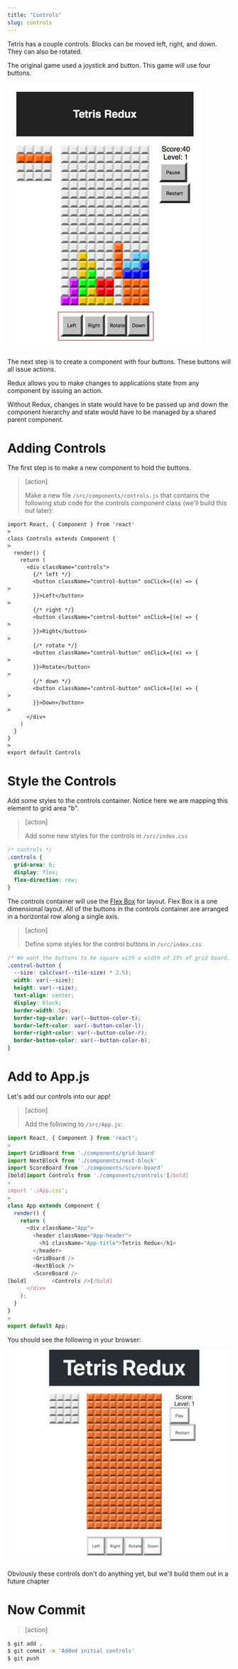 ```yaml
---
title: "Controls"
slug: controls
---
```


Tetris has a couple controls. Blocks can be moved left, right,
and down. They can also be rotated.

The original game used a joystick and button. This game will use
four buttons.

![controls](assets/controls.png)

The next step is to create a component with four buttons. These
buttons will all issue actions.

Redux allows you to make changes to applications state from
any component by issuing an action.

Without Redux, changes in state would have to be passed up and
down the component hierarchy and state would have to be managed by
a shared parent component.

# Adding Controls

The first step is to make a new component to hold the buttons.

> [action]
>
> Make a new file `/src/components/controls.js` that contains the following stub code for the controls component class (we'll build this out later):
>
```JS
import React, { Component } from 'react'
>
class Controls extends Component {
>
  render() {
    return (
      <div className="controls">
        {/* left */}
        <button className="control-button" onClick={(e) => {
>
        }}>Left</button>
>
        {/* right */}
        <button className="control-button" onClick={(e) => {
>
        }}>Right</button>
>
        {/* rotate */}
        <button className="control-button" onClick={(e) => {
>
        }}>Rotate</button>
>
        {/* down */}
        <button className="control-button" onClick={(e) => {
>
        }}>Down</button>
>
      </div>
    )
  }
}
>
export default Controls
```

# Style the Controls

Add some styles to the controls container. Notice here we are mapping this element to grid area "b".

> [action]
>
> Add some new styles for the controls in `/src/index.css`
>
```CSS
/* controls */
.controls {
  grid-area: b;
  display: flex;
  flex-direction: row;
}
```

The controls container will use the [Flex Box](https://developer.mozilla.org/en-US/docs/Learn/CSS/CSS_layout/Flexbox) for layout. Flex Box is a one dimensional layout. All of the buttons in the controls container are arranged in a horizontal row along a single axis.


> [action]
>
> Define some styles for the control buttons in `/src/index.css`
>
```CSS
/* We want the buttons to be square with a width of 25% of grid board. The grid is 10 tiles wide, so the size of the buttons should be (2.5 * tile size) */
.control-button {
  --size: calc(var(--tile-size) * 2.5);
  width: var(--size);
  height: var(--size);
  text-align: center;
  display: block;
  border-width: 5px;
  border-top-color: var(--button-color-t);
  border-left-color: var(--button-color-l);
  border-right-color: var(--button-color-r);
  border-bottom-color: var(--button-color-b);
}
```

# Add to App.js

Let's add our controls into our app!

> [action]
>
> Add the following to `/src/App.js`:
>
```js
import React, { Component } from 'react';
>
import GridBoard from './components/grid-board'
import NextBlock from './components/next-block'
import ScoreBoard from './components/score-board'
[bold]import Controls from './components/controls'[/bold]
>
import './App.css';
>
class App extends Component {
  render() {
    return (
      <div className="App">
        <header className="App-header">
          <h1 className="App-title">Tetris Redux</h1>
        </header>
        <GridBoard />
        <NextBlock />
        <ScoreBoard />
[bold]        <Controls />[/bold]
      </div>
    );
  }
}
>
export default App;
```

You should see the following in your browser:

![initial-controls](assets/initial-controls.png)

Obviously these controls don't do anything yet, but we'll build them out in a future chapter

# Now Commit

>[action]
>
```bash
$ git add .
$ git commit -m 'Added initial controls'
$ git push
```

